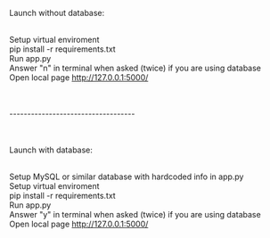 Launch without database: <br><br>

Setup virtual enviroment <br>
pip install -r requirements.txt <br>
Run app.py <br>
Answer "n" in terminal when asked (twice) if you are using database <br>
Open local page http://127.0.0.1:5000/ <br><br><br>


----------------------------------- <br><br><br>


Launch with database: <br><br>

Setup MySQL or similar database with hardcoded info in app.py <br>
Setup virtual enviroment <br>
pip install -r requirements.txt <br>
Run app.py <br>
Answer "y" in terminal when asked (twice) if you are using database <br>
Open local page http://127.0.0.1:5000/ <br>
